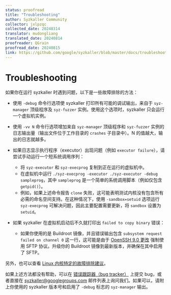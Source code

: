 ```yaml
---
status: proofread
title: "Troubleshooting"
author: Syzkaller Community
collector: jxlpzqc
collected_date: 20240314
translator: mudongliang
translated_date: 20240814
proofreader: QGrain
proofread_date: 20240815
link: https://github.com/google/syzkaller/blob/master/docs/troubleshooting.md
---
```


# Troubleshooting

如果你在运行 syzkaller 时遇到问题，以下是一些故障排除的方法：

 - 使用 `-debug` 命令行选项使 syzkaller 打印所有可能的调试输出，来自于 `syz-manager` 顶级程序及 `syz-fuzzer` 实例。使用这个选项时，syzkaller 只会运行一个虚拟机实例。

 - 使用 `-vv N` 命令行选项增加来自 `syz-manager` 顶级程序和 `syz-fuzzer` 实例的日志输出量（输出文件位于工作目录的 `crashes` 子目录中）。N 的值越大，输出的日志就越多。

 - 如果日志显示执行程序（executor）出现问题（例如 `executor failure`），请尝试手动运行一个短系统调用序列：
     - 将 `syz-executor` 和 `syz-execprog` 复制到正在运行的虚拟机中。
     - 在虚拟机中运行 `./syz-execprog -executor ./syz-executor -debug sampleprog`，其中 `sampleprog` 是一个简单的系统调用脚本（例如仅包含 `getpid()`）。
     - 例如，如果上述命令报告 `clone` 失败，这可能表明测试内核没有包含所有必需的命名空间支持。在这种情况下，使用 `-sandbox=setuid` 选项运行 `syz-execprog` 可解决问题，因此主要配置需要更新，将 `sandbox` 设置为 `setuid`。

 - 如果 syzkaller 在虚拟机启动后不久就打印出 `failed to copy binary` 错误：
     - 如果你使用的是 Buildroot 镜像，并且错误输出包含 `subsystem request failed on channel 0` 这一行，这可能是由于 [OpenSSH 9.0 更改](https://www.openssh.com/txt/release-9.0) 强制使用 SFTP 协议。升级你的 Buildroot 镜像到最新版本，并确保在其中启用了 SFTP。

另外，也可以查看 [Linux 内核特定的故障排除建议](linux/troubleshooting.md)。

如果上述方法都没有帮助，可以在 [错误跟踪器（bug tracker）](https://github.com/google/syzkaller/issues) 上提交 bug，或者直接在 syzkaller@googlegroups.com 邮件列表上询问我们。如果可以，请附上你使用的 syzkaller 版本号和启用了 `-debug` 标志的 `syz-manager` 输出。
